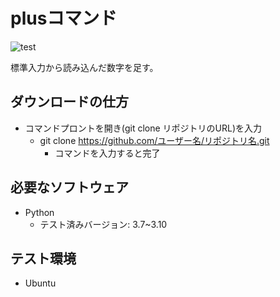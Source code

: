 # plusコマンド

![test](https://github.com/horietatsuya1/robosys2023/actions/workflows/test.yml/badge.svg)

標準入力から読み込んだ数字を足す。

## ダウンロードの仕方

* コマンドプロントを開き(git clone リポジトリのURL)を入力
  * git clone https://github.com/ユーザー名/リポジトリ名.git
    * コマンドを入力すると完了 

## 必要なソフトウェア

* Python
  * テスト済みバージョン: 3.7~3.10

## テスト環境

* Ubuntu
